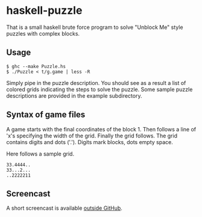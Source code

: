 # haskell-puzzle

That is a small haskell brute force program to solve
"Unblock Me" style puzzles with complex blocks.

## Usage

    $ ghc --make Puzzle.hs
    $ ./Puzzle < t/g.game | less -R

Simply pipe in the puzzle description. You should
see as a result a list of colored grids indicating
the steps to solve the puzzle. Some sample puzzle
descriptions are provided in the example
subdirectory.

## Syntax of game files

A game starts with the final coordinates of the
block 1. Then follows a line of 'x's specifying
the width of the grid. Finally the grid follows.
The grid contains digits and dots ('.'). Digits
mark blocks, dots empty space.

Here follows a sample grid.

    33.4444..
    33...2...
    ..2222211

## Screencast

A short screencast is available
[outside GitHub](http://c9x.me/~qcar/haskell-puzzle/).
